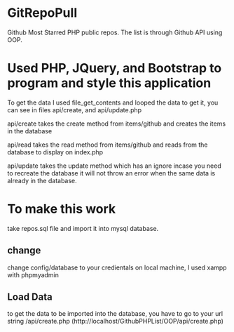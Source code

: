 # GitRepoPull

Github Most Starred PHP public repos. The list is through Github API using OOP.

# Used PHP, JQuery, and Bootstrap to program and style this application

To get the data I used file_get_contents and looped the data to get it, you can see in files api/create, and api/update.php

api/create takes the create method from items/github and creates the items in the database

api/read takes the read method from items/github and reads from the database to display on index.php

api/update takes the update method which has an ignore incase you need to recreate the database it will not throw an error when the same data is already in the database.

# To make this work

take repos.sql file and import it into mysql database. 

## change 

change config/database to your credientals on local machine, I used xampp with phpmyadmin

## Load Data
to get the data to be imported into the database, you have to go to your url string /api/create.php (http://localhost/GithubPHPList/OOP/api/create.php) 




